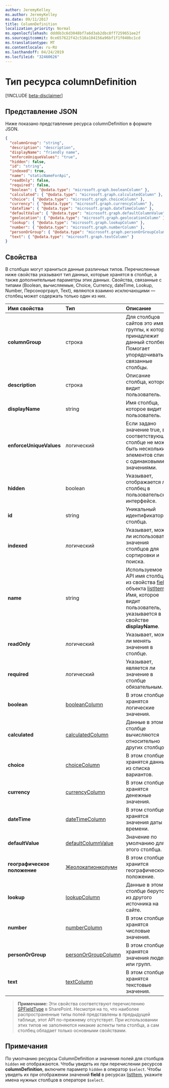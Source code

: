 ```yaml
---
author: JeremyKelley
ms.author: JeremyKelley
ms.date: 09/11/2017
title: ColumnDefinition
localization_priority: Normal
ms.openlocfilehash: ddd6b3c6d3048bf7a6d3ab2dbc8ff7259651ee2f
ms.sourcegitcommit: 0ce657622f42c510a104156a96bf1f1f040bc1cd
ms.translationtype: MT
ms.contentlocale: ru-RU
ms.lasthandoff: 04/24/2019
ms.locfileid: "32460626"
---
```

# <a name="columndefinition-resource-type"></a>Тип ресурса columnDefinition

[!INCLUDE [beta-disclaimer](../../includes/beta-disclaimer.md)]

## <a name="json-representation"></a>Представление JSON

Ниже показано представление ресурса columnDefinition в формате JSON.

<!--{
  "blockType": "resource",
  "optionalProperties": [],
  "keyProperty": "id",
  "baseType": "microsoft.graph.entity",
  "@odata.type": "microsoft.graph.columnDefinition"
}-->

```json
{
  "columnGroup": "string",
  "description": "description",
  "displayName": "friendly name",
  "enforceUniqueValues": "true",
  "hidden": false,
  "id": "string",
  "indexed": true,
  "name": "staticNameForApi",
  "readOnly": false,
  "required": false,
  "boolean": { "@odata.type": "microsoft.graph.booleanColumn" },
  "calculated": { "@odata.type": "microsoft.graph.calculatedColumn" },
  "choice": { "@odata.type": "microsoft.graph.choiceColumn" },
  "currency": { "@odata.type": "microsoft.graph.currencyColumn" },
  "dateTime": { "@odata.type": "microsoft.graph.dateTimeColumn" },
  "defaultValue": { "@odata.type": "microsoft.graph.defaultColumnValue" },
  "geolocation": { "@odata.type": "microsoft.graph.geolocationColumn" },
  "lookup": { "@odata.type": "microsoft.graph.lookupColumn" },
  "number": { "@odata.type": "microsoft.graph.numberColumn" },
  "personOrGroup": { "@odata.type": "microsoft.graph.personOrGroupColumn" },
  "text": { "@odata.type": "microsoft.graph.textColumn" }
}
```

## <a name="properties"></a>Свойства

В столбцах могут храниться данные различных типов.
Перечисленные ниже свойства указывают тип данных, которые хранятся в столбце, а также дополнительные параметры этих данных.
Свойства, связанные с типами (Boolean, вычисляемые, Choice, Currency, dateTime, Lookup, Number, Персонорграуп, Text), являются взаимно исключающими — столбец может содержать только один из них.

| Имя свойства           | Тип    | Описание
|:------------------------|:--------|:-----------------------------------------
| **columnGroup**         | строка  | Для столбцов сайтов это имя группы, к которой принадлежит данный столбец. Помогает упорядочивать связанные столбцы.
| **description**         | строка  | Описание столбца, которое видит пользователь.
| **displayName**         | string  | Имя столбца, которое видит пользователь.
| **enforceUniqueValues** | логический | Если задано значение true, в соответствующем столбце не может быть нескольких элементов списка с одинаковыми значениями.
| **hidden**              | boolean | Указывает, отображается ли столбец в пользовательском интерфейсе.
| **id**                  | string  | Уникальный идентификатор столбца.
| **indexed**             | логический | Указывает, можно ли использовать значения столбцов для сортировки и поиска.
| **name**                | string  | Используемое в API имя столбца из свойства [fields][] объекта [listItem][]. Имя, которое видит пользователь, указывается в свойстве **displayName**.
| **readOnly**            | логический    | Указывает, можно ли менять значения в столбце.
| **required**            | логический | Указывает, является ли значение в столбце обязательным.
| **boolean**       | [booleanColumn][]       | В этом столбце хранятся логические значения.
| **calculated**    | [calculatedColumn][]    | Данные в этом столбце вычисляются относительно других столбцов.
| **choice**        | [choiceColumn][]        | В этом столбце хранятся данные из списка вариантов.
| **currency**      | [currencyColumn][]      | В этом столбце хранятся денежные значения.
| **dateTime**      | [dateTimeColumn][]      | В этом столбце хранятся значения даты и времени.
| **defaultValue**  | [defaultColumnValue][]  | Значение по умолчанию для этого столбца.
| **географическое положение**   | [Жеолокатионколумн][]   | В этом столбце хранится географическое положение.
| **lookup**        | [lookupColumn][]        | Данные в этом столбце берутся из другого источника на сайте.
| **number**        | [numberColumn][]        | В этом столбце хранятся числовые значения.
| **personOrGroup** | [personOrGroupColumn][] | В этом столбце хранятся значения людей или групп.
| **text**          | [textColumn][]          | В этом столбце хранятся текстовые значения.

>**Примечание:** Эти свойства соответствуют перечислению [SPFieldType][] в SharePoint.
Несмотря на то, что наиболее распространенные типы полей представлены в предыдущей таблице, этот API по-прежнему отсутствует.
При использовании этих типов не заполняются никакие аспекты типа столбца, а сам столбец обладает только основными свойствами.

## <a name="remarks"></a>Примечания

По умолчанию ресурсы ColumnDefinition и значения полей для столбцов `hidden` не отображаются.
Чтобы увидеть их при перечислении ресурсов **columnDefinition**, включите параметр `hidden` в оператор `$select`.
Чтобы увидеть их при отображении значений **field** в ресурсах [listItem][listItem], укажите имена нужных столбцов в операторе `$select`.

[booleanColumn]: booleancolumn.md
[calculatedColumn]: calculatedcolumn.md
[choiceColumn]: choicecolumn.md
[currencyColumn]: currencycolumn.md
[dateTimeColumn]: datetimecolumn.md
[defaultColumnValue]: defaultcolumnvalue.md
[Жеолокатионколумн]: geolocationcolumn.md
[lookupColumn]: lookupcolumn.md
[numberColumn]: numbercolumn.md
[personOrGroupColumn]: personorgroupcolumn.md
[textColumn]: textcolumn.md
[fieldValueSet]: fieldvalueset.md
[fields]: fieldvalueset.md
[listItem]: listitem.md

[SPFieldType]: https://msdn.microsoft.com/library/microsoft.sharepoint.spfieldtype.aspx

<!--
{
  "type": "#page.annotation",
  "description": "",
  "keywords": "",
  "section": "documentation",
  "tocPath": "Resources/ColumnDefinition",
  "suppressions": [
    "Error: /api-reference/beta/resources/columndefinition.md:\r\n      Exception processing links.\r\n    System.ArgumentException: Link Definition was null. Link text: !INCLUDE [beta-disclaimer](../../includes/beta-disclaimer.md)\r\n      at ApiDoctor.Validation.DocFile.get_LinkDestinations()\r\n      at ApiDoctor.Validation.DocSet.ValidateLinks(Boolean includeWarnings, String[] relativePathForFiles, IssueLogger issues, Boolean requireFilenameCaseMatch, Boolean printOrphanedFiles)"
  ]
}
-->
